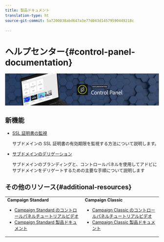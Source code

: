 ```yaml
---
title: 製品ドキュメント
translation-type: ht
source-git-commit: 5a7200038abd647a3e77d043d14579590449218c

---
```



# ヘルプセンター{#control-panel-documentation}

![](assets/do-not-localize/banner.png)

## 新機能

* [SSL 証明書の監視](subdomains-certificates/using/monitoring-ssl-certificates.md)

   サブドメインの SSL 証明書の有効期限を監視する方法について説明します。

* [サブドメインのデリゲーション](subdomains-certificates/using/subdomains-branding.md)

   サブドメインのブランディングと、コントロールパネルを使用してアドビにサブドメインをデリゲートするための主要な手順について説明します

## その他のリソース{#additional-resources}

<table>
    <tr>
        <td><b>Campaign Standard</b><br/>
        <ul>
            <li><a href="https://docs.adobe.com/content/help/en/campaign-learn/campaign-standard-tutorials/administrating/control-panel/control-panel-overview.html">Campaign Standard のコントロールパネルチュートリアルビデオ</a></li>
            <li><a href="https://docs.adobe.com/content/help/ja-JP/campaign-standard/using/campaign-standard-home.html">Campaign Standard 製品ドキュメント</a></li>
        </ul>
        </td>
        <td><b>Campaign Classic</b><br/>
        <ul>
            <li><a href="https://docs.adobe.com/content/help/en/campaign-learn/campaign-classic-tutorials/administrating/control-panel-acc/control-panel-overview.html">Campaign Classic のコントロールパネルチュートリアルビデオ</a></li>
            <li><a href="https://docs.adobe.com/content/help/en/campaign-classic/using/campaign-classic-home.html">Campaign Classic 製品ドキュメント</a></li>
        </ul>
        </td>
    </tr>
</table>
